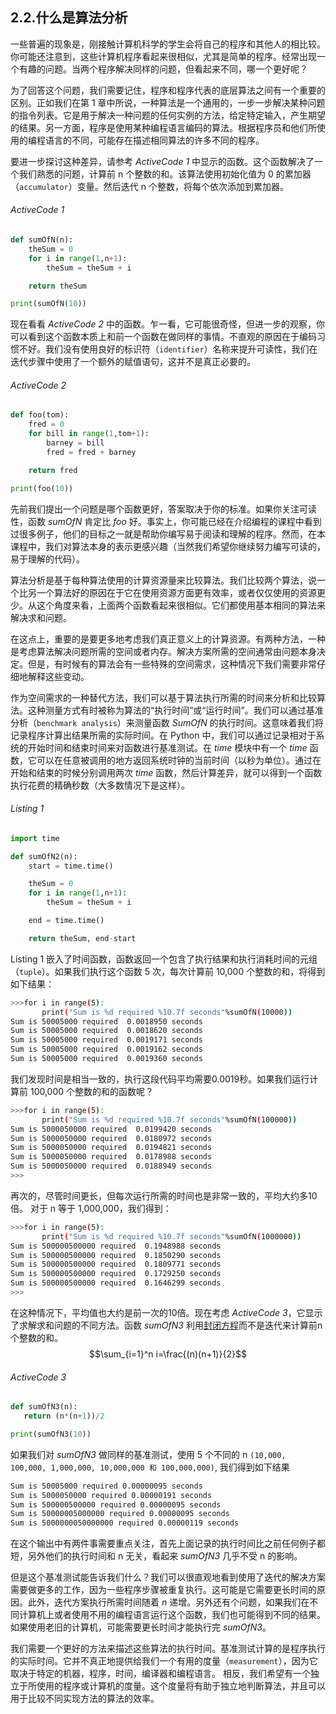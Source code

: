 ## 2.2.什么是算法分析
一些普遍的现象是，刚接触计算机科学的学生会将自己的程序和其他人的相比较。你可能还注意到，这些计算机程序看起来很相似，尤其是简单的程序。经常出现一个有趣的问题。当两个程序解决同样的问题，但看起来不同，哪一个更好呢？

为了回答这个问题，我们需要记住，程序和程序代表的底层算法之间有一个重要的区别。正如我们在第 1 章中所说，一种算法是一个通用的，一步一步解决某种问题的指令列表。它是用于解决一种问题的任何实例的方法，给定特定输入，产生期望的结果。另一方面，程序是使用某种编程语言编码的算法。根据程序员和他们所使用的编程语言的不同，可能存在描述相同算法的许多不同的程序。

要进一步探讨这种差异，请参考 _ActiveCode 1_ 中显示的函数。这个函数解决了一个我们熟悉的问题，计算前 n 个整数的和。该算法使用初始化值为 0 的累加器（`accumulator`）变量。然后迭代 n 个整数，将每个依次添加到累加器。

###### ActiveCode 1

```python
def sumOfN(n):
    theSum = 0
    for i in range(1,n+1):
        theSum = theSum + i

    return theSum

print(sumOfN(10))

```

现在看看 _ActiveCode 2_ 中的函数。乍一看，它可能很奇怪，但进一步的观察，你可以看到这个函数本质上和前一个函数在做同样的事情。不直观的原因在于编码习惯不好。我们没有使用良好的标识符（`identifier`）名称来提升可读性，我们在迭代步骤中使用了一个额外的赋值语句，这并不是真正必要的。

###### ActiveCode 2

```python
def foo(tom):
    fred = 0
    for bill in range(1,tom+1):
        barney = bill
        fred = fred + barney

    return fred

print(foo(10))

```

先前我们提出一个问题是哪个函数更好，答案取决于你的标准。如果你关注可读性，函数 *sumOfN* 肯定比 *foo* 好。事实上，你可能已经在介绍编程的课程中看到过很多例子，他们的目标之一就是帮助你编写易于阅读和理解的程序。然而，在本课程中，我们对算法本身的表示更感兴趣（当然我们希望你继续努力编写可读的，易于理解的代码）。

算法分析是基于每种算法使用的计算资源量来比较算法。我们比较两个算法，说一个比另一个算法好的原因在于它在使用资源方面更有效率，或者仅仅使用的资源更少。从这个角度来看，上面两个函数看起来很相似。它们都使用基本相同的算法来解决求和问题。

在这点上，重要的是要更多地考虑我们真正意义上的计算资源。有两种方法，一种是考虑算法解决问题所需的空间或者内存。解决方案所需的空间通常由问题本身决定。但是，有时候有的算法会有一些特殊的空间需求，这种情况下我们需要非常仔细地解释这些变动。

作为空间需求的一种替代方法，我们可以基于算法执行所需的时间来分析和比较算法。这种测量方式有时被称为算法的“执行时间”或“运行时间”。我们可以通过基准分析（`benchmark analysis`）来测量函数 *SumOfN* 的执行时间。这意味着我们将记录程序计算出结果所需的实际时间。在 Python 中，我们可以通过记录相对于系统的开始时间和结束时间来对函数进行基准测试。在 *time* 模块中有一个 *time* 函数，它可以在任意被调用的地方返回系统时钟的当前时间（以秒为单位）。通过在开始和结束的时候分别调用两次 *time* 函数，然后计算差异，就可以得到一个函数执行花费的精确秒数（大多数情况下是这样）。

###### Listing 1

```python
import time

def sumOfN2(n):
    start = time.time()

    theSum = 0
    for i in range(1,n+1):
        theSum = theSum + i

    end = time.time()

    return theSum, end-start
```

Listing 1 嵌入了时间函数，函数返回一个包含了执行结果和执行消耗时间的元组（`tuple`）。如果我们执行这个函数 5 次，每次计算前 10,000 个整数的和，将得到如下结果：

```bash
>>>for i in range(5):
       print("Sum is %d required %10.7f seconds"%sumOfN(10000))
Sum is 50005000 required  0.0018950 seconds
Sum is 50005000 required  0.0018620 seconds
Sum is 50005000 required  0.0019171 seconds
Sum is 50005000 required  0.0019162 seconds
Sum is 50005000 required  0.0019360 seconds
```

我们发现时间是相当一致的，执行这段代码平均需要0.0019秒。如果我们运行计算前 100,000 个整数的和的函数呢？

```bash
>>>for i in range(5):
       print("Sum is %d required %10.7f seconds"%sumOfN(100000))
Sum is 5000050000 required  0.0199420 seconds
Sum is 5000050000 required  0.0180972 seconds
Sum is 5000050000 required  0.0194821 seconds
Sum is 5000050000 required  0.0178988 seconds
Sum is 5000050000 required  0.0188949 seconds
>>>
```

再次的，尽管时间更长，但每次运行所需的时间也是非常一致的，平均大约多10倍。 对于 n 等于 1,000,000，我们得到：

```bash
>>>for i in range(5):
       print("Sum is %d required %10.7f seconds"%sumOfN(1000000))
Sum is 500000500000 required  0.1948988 seconds
Sum is 500000500000 required  0.1850290 seconds
Sum is 500000500000 required  0.1809771 seconds
Sum is 500000500000 required  0.1729250 seconds
Sum is 500000500000 required  0.1646299 seconds
>>>
```

在这种情况下，平均值也大约是前一次的10倍。现在考虑 *ActiveCode 3*，它显示了求解求和问题的不同方法。函数 *sumOfN3* 利用[封闭方程](https://en.wikipedia.org/wiki/1_%2B_2_%2B_3_%2B_4_%2B_%E2%8B%AF)而不是迭代来计算前n个整数的和。
$$\sum_{i=1}^n i=\frac{(n)(n+1)}{2}$$

###### ActiveCode 3

``` python
def sumOfN3(n):
   return (n*(n+1))/2

print(sumOfN3(10))
```

如果我们对 *sumOfN3* 做同样的基准测试，使用 5 个不同的 n `(10,000, 100,000, 1,000,000, 10,000,000 和 100,000,000)`, 我们得到如下结果

```bash
Sum is 50005000 required 0.00000095 seconds
Sum is 5000050000 required 0.00000191 seconds
Sum is 500000500000 required 0.00000095 seconds
Sum is 50000005000000 required 0.00000095 seconds
Sum is 5000000050000000 required 0.00000119 seconds
```

在这个输出中有两件事需要重点关注，首先上面记录的执行时间比之前任何例子都短，另外他们的执行时间和 n 无关，看起来 *sumOfN3* 几乎不受 n 的影响。

但是这个基准测试能告诉我们什么？我们可以很直观地看到使用了迭代的解决方案需要做更多的工作，因为一些程序步骤被重复执行。这可能是它需要更长时间的原因。此外，迭代方案执行所需时间随着 *n* 递增。另外还有个问题，如果我们在不同计算机上或者使用不用的编程语言运行这个函数，我们也可能得到不同的结果。如果使用老旧的计算机，可能需要更长时间才能执行完 *sumOfN3*。

我们需要一个更好的方法来描述这些算法的执行时间。基准测试计算的是程序执行的实际时间。它并不真正地提供给我们一个有用的度量（`measurement`），因为它取决于特定的机器，程序，时间，编译器和编程语言。 相反，我们希望有一个独立于所使用的程序或计算机的度量。这个度量将有助于独立地判断算法，并且可以用于比较不同实现方法的算法的效率。
